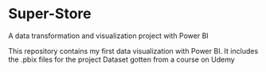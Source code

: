 # Super-Store
A data transformation and visualization project with Power BI

This repository contains my first data visualization with Power BI. It includes the .pbix files for the project
Dataset gotten from a course on Udemy
